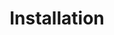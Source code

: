 ---
layout: default
title: Installation
has_children: true
nav_order: 2
permalink: /installation
---